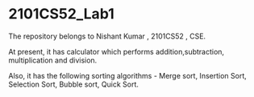 # 2101CS52_Lab1
The repository belongs to Nishant Kumar , 2101CS52 , CSE.

At present, it has calculator which performs addition,subtraction, multiplication and division.

Also, it has the following sorting algorithms - Merge sort, Insertion Sort, Selection Sort, Bubble sort, Quick Sort.
